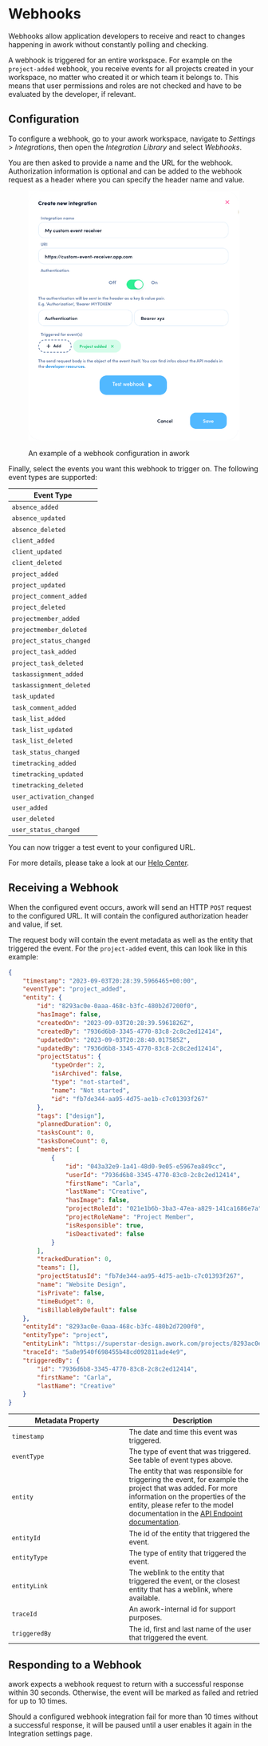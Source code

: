 # Webhooks

Webhooks allow application developers to receive and react to changes happening in awork without constantly polling and checking.

A webhook is triggered for an entire workspace. For example on the `project-added` webhook, you receive events for all projects created in your workspace, no matter who created it or which team it belongs to. This means that user permissions and roles are not checked and have to be evaluated by the developer, if relevant.

## Configuration

To configure a webhook, go to your awork workspace, navigate to _Settings_ > _Integrations_, then open the _Integration Library_ and select _Webhooks_.

You are then asked to provide a name and the URL for the webhook. Authorization information is optional and can be added to the webhook request as a header where you can specify the header name and value.

<figure><img src=".gitbook/assets/image.png" alt=""><figcaption><p>An example of a webhook configuration in awork</p></figcaption></figure>



Finally, select the events you want this webhook to trigger on. The following event types are supported:

| Event Type                |
| ------------------------- |
| `absence_added`           |
| `absence_updated`         |
| `absence_deleted`         |
| `client_added`            |
| `client_updated`          |
| `client_deleted`          |
| `project_added`           |
| `project_updated`         |
| `project_comment_added`   |
| `project_deleted`         |
| `projectmember_added`     |
| `projectmember_deleted`   |
| `project_status_changed`  |
| `project_task_added`      |
| `project_task_deleted`    |
| `taskassignment_added`    |
| `taskassignment_deleted`  |
| `task_updated`            |
| `task_comment_added`      |
| `task_list_added`         |
| `task_list_updated`       |
| `task_list_deleted`       |
| `task_status_changed`     |
| `timetracking_added`      |
| `timetracking_updated`    |
| `timetracking_deleted`    |
| `user_activation_changed` |
| `user_added`              |
| `user_deleted`            |
| `user_status_changed`     |



You can now trigger a test event to your configured URL.

For more details, please take a look at our [Help Center](https://support.awork.com/en/articles/5415462-webhooks).

## Receiving a Webhook

When the configured event occurs, awork will send an HTTP `POST` request to the configured URL. It will contain the configured authorization header and value, if set.

The request body will contain the event metadata as well as the entity that triggered the event. For the `project-added` event, this can look like in this example:

```json
{
    "timestamp": "2023-09-03T20:28:39.5966465+00:00",
    "eventType": "project_added",
    "entity": {
        "id": "8293ac0e-0aaa-468c-b3fc-480b2d7200f0",
        "hasImage": false,
        "createdOn": "2023-09-03T20:28:39.5961826Z",
        "createdBy": "7936d6b8-3345-4770-83c8-2c8c2ed12414",
        "updatedOn": "2023-09-03T20:28:40.017585Z",
        "updatedBy": "7936d6b8-3345-4770-83c8-2c8c2ed12414",
        "projectStatus": {
            "typeOrder": 2,
            "isArchived": false,
            "type": "not-started",
            "name": "Not started",
            "id": "fb7de344-aa95-4d75-ae1b-c7c01393f267"
        },
        "tags": ["design"],
        "plannedDuration": 0,
        "tasksCount": 0,
        "tasksDoneCount": 0,
        "members": [
            {
                "id": "043a32e9-1a41-48d0-9e05-e5967ea849cc",
                "userId": "7936d6b8-3345-4770-83c8-2c8c2ed12414",
                "firstName": "Carla",
                "lastName": "Creative",
                "hasImage": false,
                "projectRoleId": "021e1b6b-3ba3-47ea-a829-141ca1686e7a",
                "projectRoleName": "Project Member",
                "isResponsible": true,
                "isDeactivated": false
            }
        ],
        "trackedDuration": 0,
        "teams": [],
        "projectStatusId": "fb7de344-aa95-4d75-ae1b-c7c01393f267",
        "name": "Website Design",
        "isPrivate": false,
        "timeBudget": 0,
        "isBillableByDefault": false
    },
    "entityId": "8293ac0e-0aaa-468c-b3fc-480b2d7200f0",
    "entityType": "project",
    "entityLink": "https://superstar-design.awork.com/projects/8293ac0e-0aaa-468c-b3fc-480b2d7200f0",
    "traceId": "5a8e9540f698455b48cd092811ade4e9",
    "triggeredBy": {
        "id": "7936d6b8-3345-4770-83c8-2c8c2ed12414",
        "firstName": "Carla",
        "lastName": "Creative"
    }
}
```

<table><thead><tr><th width="221">Metadata Property</th><th>Description</th></tr></thead><tbody><tr><td><code>timestamp</code></td><td>The date and time this event was triggered.</td></tr><tr><td><code>eventType</code></td><td>The type of event that was triggered. See table of event types above.</td></tr><tr><td><code>entity</code></td><td>The entity that was responsible for triggering the event, for example the project that was added. For more information on the properties of the entity, please refer to the model documentation in the <a href="https://openapi.awork.com">API Endpoint documentation</a>.</td></tr><tr><td><code>entityId</code></td><td>The id of the entity that triggered the event.</td></tr><tr><td><code>entityType</code></td><td>The type of entity that triggered the event.</td></tr><tr><td><code>entityLink</code></td><td>The weblink to the entity that triggered the event, or the closest entity that has a weblink, where available.</td></tr><tr><td><code>traceId</code></td><td>An awork-internal id for support purposes.</td></tr><tr><td><code>triggeredBy</code></td><td>The id, first and last name of the user that triggered the event.</td></tr></tbody></table>

## Responding to a Webhook

awork expects a webhook request to return with a successful response within 30 seconds. Otherwise, the event will be marked as failed and retried for up to 10 times.

Should a configured webhook integration fail for more than 10 times without a successful response, it will be paused until a user enables it again in the Integration settings page.

